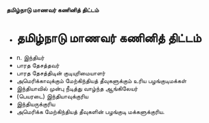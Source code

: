 **தமிழ்நாடு மாணவர் கணினித் திட்டம்**
- # தமிழ்நாடு மாணவர் கணினித் திட்டம்
- n. இந்தியர்
- பாரத தேசத்தவர்
- பாரத தேசத்திடின் குடியுரிமையாளர்
- அமெரிக்காவுக்கும் மேற்கிந்தியத் தீவுகளுக்கும் உரிய பழங்குடிமக்கள்
- இந்தியாவில் முன்பு நீடித்து வாழ்ந்த ஆங்கிலேயர்
- (பெயரடை) இந்தியாவுக்குரிய
- இந்தியருக்குரிய
- அமெரிக்க மேற்கிந்தியத் தீவுகளின் பழங்குடி மக்களுக்குரிய.

